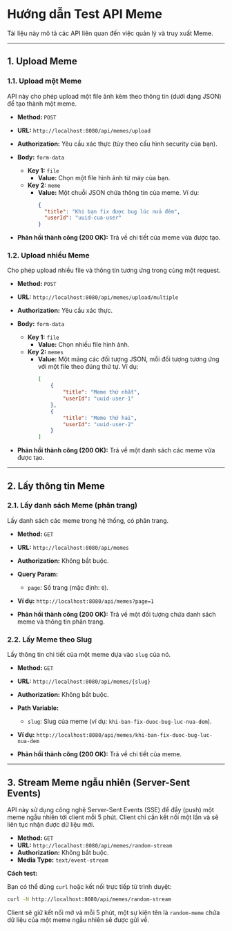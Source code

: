 # Hướng dẫn Test API Meme

Tài liệu này mô tả các API liên quan đến việc quản lý và truy xuất Meme.

---

## 1. Upload Meme

### 1.1. Upload một Meme

API này cho phép upload một file ảnh kèm theo thông tin (dưới dạng JSON) để tạo thành một meme.

-   **Method:** `POST`
-   **URL:** `http://localhost:8080/api/memes/upload`
-   **Authorization:** Yêu cầu xác thực (tùy theo cấu hình security của bạn).
-   **Body:** `form-data`
    -   **Key 1:** `file`
        -   **Value:** Chọn một file hình ảnh từ máy của bạn.
    -   **Key 2:** `meme`
        -   **Value:** Một chuỗi JSON chứa thông tin của meme. Ví dụ:
            ```json
            {
              "title": "Khi bạn fix được bug lúc nửa đêm",
              "userId": "uuid-cua-user"
            }
            ```

-   **Phản hồi thành công (200 OK):** Trả về chi tiết của meme vừa được tạo.

### 1.2. Upload nhiều Meme

Cho phép upload nhiều file và thông tin tương ứng trong cùng một request.

-   **Method:** `POST`
-   **URL:** `http://localhost:8080/api/memes/upload/multiple`
-   **Authorization:** Yêu cầu xác thực.
-   **Body:** `form-data`
    -   **Key 1:** `file`
        -   **Value:** Chọn nhiều file hình ảnh.
    -   **Key 2:** `memes`
        -   **Value:** Một mảng các đối tượng JSON, mỗi đối tượng tương ứng với một file theo đúng thứ tự. Ví dụ:
            ```json
            [
                {
                    "title": "Meme thứ nhất",
                    "userId": "uuid-user-1"
                },
                {
                    "title": "Meme thứ hai",
                    "userId": "uuid-user-2"
                }
            ]
            ```

-   **Phản hồi thành công (200 OK):** Trả về một danh sách các meme vừa được tạo.

---

## 2. Lấy thông tin Meme

### 2.1. Lấy danh sách Meme (phân trang)

Lấy danh sách các meme trong hệ thống, có phân trang.

-   **Method:** `GET`
-   **URL:** `http://localhost:8080/api/memes`
-   **Authorization:** Không bắt buộc.
-   **Query Param:**
    -   `page`: Số trang (mặc định: `0`).
-   **Ví dụ:** `http://localhost:8080/api/memes?page=1`

-   **Phản hồi thành công (200 OK):** Trả về một đối tượng chứa danh sách meme và thông tin phân trang.

### 2.2. Lấy Meme theo Slug

Lấy thông tin chi tiết của một meme dựa vào `slug` của nó.

-   **Method:** `GET`
-   **URL:** `http://localhost:8080/api/memes/{slug}`
-   **Authorization:** Không bắt buộc.
-   **Path Variable:**
    -   `slug`: Slug của meme (ví dụ: `khi-ban-fix-duoc-bug-luc-nua-dem`).
-   **Ví dụ:** `http://localhost:8080/api/memes/khi-ban-fix-duoc-bug-luc-nua-dem`

-   **Phản hồi thành công (200 OK):** Trả về chi tiết của meme.

---

## 3. Stream Meme ngẫu nhiên (Server-Sent Events)

API này sử dụng công nghệ Server-Sent Events (SSE) để đẩy (push) một meme ngẫu nhiên tới client mỗi 5 phút. Client chỉ cần kết nối một lần và sẽ liên tục nhận được dữ liệu mới.

-   **Method:** `GET`
-   **URL:** `http://localhost:8080/api/memes/random-stream`
-   **Authorization:** Không bắt buộc.
-   **Media Type:** `text/event-stream`

**Cách test:**

Bạn có thể dùng `curl` hoặc kết nối trực tiếp từ trình duyệt:

```bash
curl -N http://localhost:8080/api/memes/random-stream
```

Client sẽ giữ kết nối mở và mỗi 5 phút, một sự kiện tên là `random-meme` chứa dữ liệu của một meme ngẫu nhiên sẽ được gửi về.